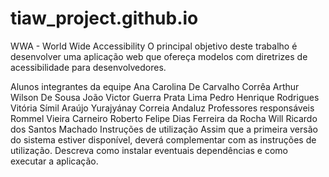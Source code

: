 # tiaw_project.github.io

WWA - World Wide Accessibility
O principal objetivo deste trabalho é desenvolver uma aplicação web que ofereça modelos com diretrizes de acessibilidade para desenvolvedores.

Alunos integrantes da equipe
Ana Carolina De Carvalho Corrêa
Arthur Wilson De Sousa
João Victor Guerra Prata Lima
Pedro Henrique Rodrigues
Vitória Símil Araújo
Yurajyánay Correia Andaluz
Professores responsáveis
Rommel Vieira Carneiro
Roberto Felipe Dias Ferreira da Rocha
Will Ricardo dos Santos Machado
Instruções de utilização
Assim que a primeira versão do sistema estiver disponível, deverá complementar com as instruções de utilização. Descreva como instalar eventuais dependências e como executar a aplicação.
